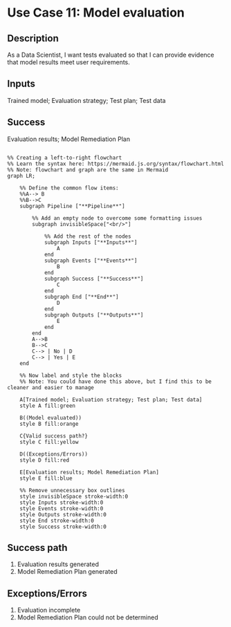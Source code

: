 # Use Case 11: Model evaluation

## Description

As a Data Scientist, I want tests evaluated so that I can provide evidence that model results meet user requirements.

## Inputs

Trained model;
Evaluation strategy;
Test plan;
Test data

## Success

Evaluation results;
Model Remediation Plan

```mermaid

%% Creating a left-to-right flowchart
%% Learn the syntax here: https://mermaid.js.org/syntax/flowchart.html
%% Note: flowchart and graph are the same in Mermaid
graph LR;

    %% Define the common flow items:
    %%A--> B
    %%B-->C
    subgraph Pipeline ["**Pipeline**"]
        
        %% Add an empty node to overcome some formatting issues
        subgraph invisibleSpace["<br/>"]

            %% Add the rest of the nodes
            subgraph Inputs ["**Inputs**"]
                A
            end
            subgraph Events ["**Events**"]
                B
            end
            subgraph Success ["**Success**"]
                C
            end
            subgraph End ["**End**"]
                D
            end
            subgraph Outputs ["**Outputs**"]
                E
            end
        end
        A-->B
        B-->C
        C--> | No | D
        C--> | Yes | E
    end

    %% Now label and style the blocks
    %% Note: You could have done this above, but I find this to be cleaner and easier to manage

    A[Trained model; Evaluation strategy; Test plan; Test data]
    style A fill:green

    B((Model evaluated))
    style B fill:orange

    C{Valid success path?}
    style C fill:yellow

    D((Exceptions/Errors))
    style D fill:red

    E[Evaluation results; Model Remediation Plan]
    style E fill:blue

    %% Remove unnecessary box outlines
    style invisibleSpace stroke-width:0
    style Inputs stroke-width:0
    style Events stroke-width:0
    style Outputs stroke-width:0
    style End stroke-width:0
    style Success stroke-width:0

```


## Success path

1. Evaluation results generated
2. Model Remediation Plan generated
    
## Exceptions/Errors

1. Evaluation incomplete
2. Model Remediation Plan could not be determined